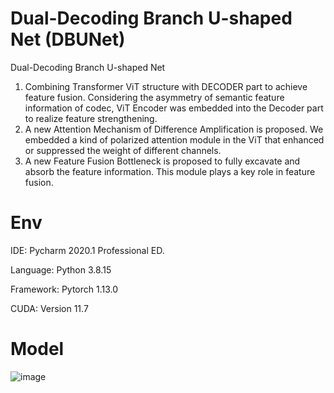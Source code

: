 # Dual-Decoding Branch U-shaped Net (DBUNet)
Dual-Decoding Branch U-shaped Net
1) Combining Transformer ViT structure with DECODER part to achieve feature fusion. Considering the asymmetry of semantic feature information of codec, ViT Encoder was embedded into the Decoder part to realize feature strengthening.
2) A new Attention Mechanism of Difference Amplification is proposed. We embedded a kind of polarized attention module in the ViT that enhanced or suppressed the weight of different channels.
3) A new Feature Fusion Bottleneck is proposed to fully excavate and absorb the feature information. This module plays a key role in feature fusion.

# Env

IDE:	Pycharm 2020.1 Professional ED.

Language:	Python 3.8.15

Framework:	Pytorch 1.13.0

CUDA:	Version 11.7 

# Model
![image](https://github.com/YF-W/DBUNet/assets/66008255/36897af5-a9c9-4962-90b2-1332392f0cc3)

